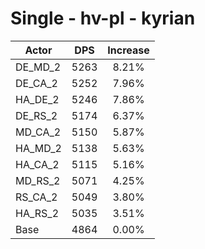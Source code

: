 # Single - hv-pl - kyrian
| Actor | DPS | Increase |
|---|:---:|:---:|
|DE_MD_2|5263|8.21%|
|DE_CA_2|5252|7.96%|
|HA_DE_2|5246|7.86%|
|DE_RS_2|5174|6.37%|
|MD_CA_2|5150|5.87%|
|HA_MD_2|5138|5.63%|
|HA_CA_2|5115|5.16%|
|MD_RS_2|5071|4.25%|
|RS_CA_2|5049|3.80%|
|HA_RS_2|5035|3.51%|
|Base|4864|0.00%|
